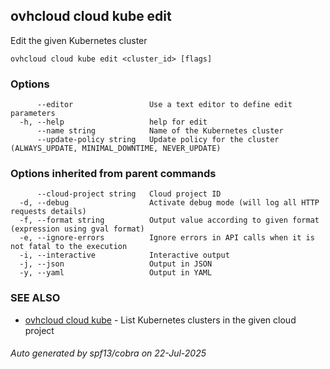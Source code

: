 ## ovhcloud cloud kube edit

Edit the given Kubernetes cluster

```
ovhcloud cloud kube edit <cluster_id> [flags]
```

### Options

```
      --editor                 Use a text editor to define edit parameters
  -h, --help                   help for edit
      --name string            Name of the Kubernetes cluster
      --update-policy string   Update policy for the cluster (ALWAYS_UPDATE, MINIMAL_DOWNTIME, NEVER_UPDATE)
```

### Options inherited from parent commands

```
      --cloud-project string   Cloud project ID
  -d, --debug                  Activate debug mode (will log all HTTP requests details)
  -f, --format string          Output value according to given format (expression using gval format)
  -e, --ignore-errors          Ignore errors in API calls when it is not fatal to the execution
  -i, --interactive            Interactive output
  -j, --json                   Output in JSON
  -y, --yaml                   Output in YAML
```

### SEE ALSO

* [ovhcloud cloud kube](ovhcloud_cloud_kube.md)	 - List Kubernetes clusters in the given cloud project

###### Auto generated by spf13/cobra on 22-Jul-2025
